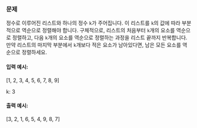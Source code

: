 ### 문제

정수로 이루어진 리스트와 하나의 정수 `k`가 주어집니다. 이 리스트를 `k`의 값에 따라 부분적으로 역순으로 정렬해야 합니다. 구체적으로, 리스트의 처음부터 `k`개의 요소를 역순으로 정렬하고, 다음 `k`개의 요소를 역순으로 정렬하는 과정을 리스트 끝까지 반복합니다. 만약 리스트의 마지막 부분에서 `k`개보다 적은 요소가 남아있다면, 남은 모든 요소를 역순으로 정렬하세요.

#### 입력 예시:

[1, 2, 3, 4, 5, 6, 7, 8, 9]

k: 3

#### 출력 예시:

[3, 2, 1, 6, 5, 4, 9, 8, 7]
